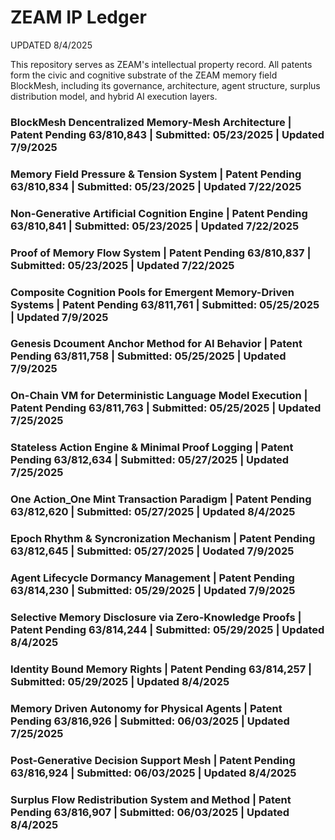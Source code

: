 # ZEAM IP Ledger  

UPDATED 8/4/2025

This repository serves as ZEAM's intellectual property record.  All patents form the civic and cognitive substrate of the ZEAM memory field BlockMesh, including its governance, architecture, agent structure, surplus distribution model, and hybrid AI execution layers. 

### BlockMesh Dencentralized Memory-Mesh Architecture | Patent Pending 63/810,843 | Submitted: 05/23/2025 | Updated 7/9/2025

### Memory Field Pressure & Tension System | Patent Pending 63/810,834 | Submitted: 05/23/2025 | Updated 7/22/2025

### Non-Generative Artificial Cognition Engine | Patent Pending 63/810,841 | Submitted: 05/23/2025 | Updated 7/22/2025

### Proof of Memory Flow System | Patent Pending 63/810,837 | Submitted: 05/23/2025 | Updated 7/22/2025

### Composite Cognition Pools for Emergent Memory-Driven Systems | Patent Pending 63/811,761 | Submitted: 05/25/2025 | Updated 7/9/2025

### Genesis Dcoument Anchor Method for AI Behavior | Patent Pending 63/811,758 | Submitted: 05/25/2025 | Updated 7/9/2025

### On-Chain VM for Deterministic Language Model Execution | Patent Pending 63/811,763 | Submitted: 05/25/2025 | Updated 7/25/2025

### Stateless Action Engine & Minimal Proof Logging | Patent Pending 63/812,634 | Submitted: 05/27/2025 | Updated 7/25/2025

### One Action_One Mint Transaction Paradigm | Patent Pending 63/812,620 | Submitted: 05/27/2025 | Updated 8/4/2025

### Epoch Rhythm & Syncronization Mechanism | Patent Pending 63/812,645 | Submitted: 05/27/2025 | Uodated 7/9/2025

### Agent Lifecycle Dormancy Management | Patent Pending 63/814,230 | Submitted: 05/29/2025 | Updated 7/9/2025

### Selective Memory Disclosure via Zero-Knowledge Proofs | Patent Pending 63/814,244 | Submitted: 05/29/2025 | Updated 8/4/2025

### Identity Bound Memory Rights | Patent Pending 63/814,257 | Submitted: 05/29/2025 | Updated 8/4/2025

### Memory Driven Autonomy for Physical Agents | Patent Pending 63/816,926 | Submitted: 06/03/2025 | Updated 7/25/2025

### Post-Generative Decision Support Mesh | Patent Pending 63/816,924 | Submitted: 06/03/2025 | Updated 8/4/2025

### Surplus Flow Redistribution System and Method | Patent Pending 63/816,907 | Submitted: 06/03/2025 | Updated 8/4/2025

